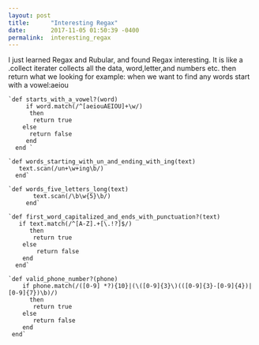 ```yaml
---
layout: post
title:      "Interesting Regax"
date:       2017-11-05 01:50:39 -0400
permalink:  interesting_regax
---
```



I just learned Regax and Rubular, and found Regax interesting. It is like a .collect iterater collects all the data, word,letter,and numbers etc. then return what we looking for example: when we want to find any words start with a vowel:aeiou 

    `def starts_with_a_vowel?(word)
         if word.match(/^[aeiouAEIOU]+\w/)
          then
           return true
        else
          return false
         end
      end `

    `def words_starting_with_un_and_ending_with_ing(text)
       text.scan(/un+\w+ing\b/)
      end`

    `def words_five_letters_long(text)                     
		   text.scan(/\b\w{5}\b/)
		 end`

    `def first_word_capitalized_and_ends_with_punctuation?(text)
       if text.match(/^[A-Z].+[\.!?]$/)
          then
           return true
        else
            return false
        end
      end`

    `def valid_phone_number?(phone)
        if phone.match(/([0-9] *?){10}|(\([0-9]{3}\)(([0-9]{3}-[0-9]{4})|[0-9]{7})\b)/)
          then
           return true
        else
           return false
        end
     end`



